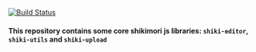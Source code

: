 [![Build Status](https://travis-ci.com/shikimori/shiki-packages.svg?branch=master)](https://travis-ci.com/shikimori/shiki-packages)

#### This repository contains some core shikimori js libraries: `shiki-editor`, `shiki-utils` and `shiki-upload`
